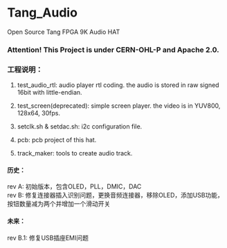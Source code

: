 # Tang_Audio
Open Source Tang FPGA 9K Audio HAT  

### Attention! This Project is under CERN-OHL-P and Apache 2.0.

### 工程说明：
1. test_audio_rtl: audio player rtl coding. the audio is stored in raw signed 16bit with little-endian.  

2. test_screen(deprecated): simple screen player. the video is in YUV800, 128x64, 30fps.  

3. setclk.sh & setdac.sh: i2c configuration file.  

4. pcb: pcb project of this hat.  

5. track_maker: tools to create audio track.  

#### 历史：  

rev A: 初始版本，包含OLED，PLL，DMIC，DAC  
rev B: 修复连接器插入识别问题，更换音频连接器，移除OLED，添加USB功能，按钮数量减为两个并增加一个滑动开关  

#### 未来：  
rev B.1: 修复USB插座EMI问题
